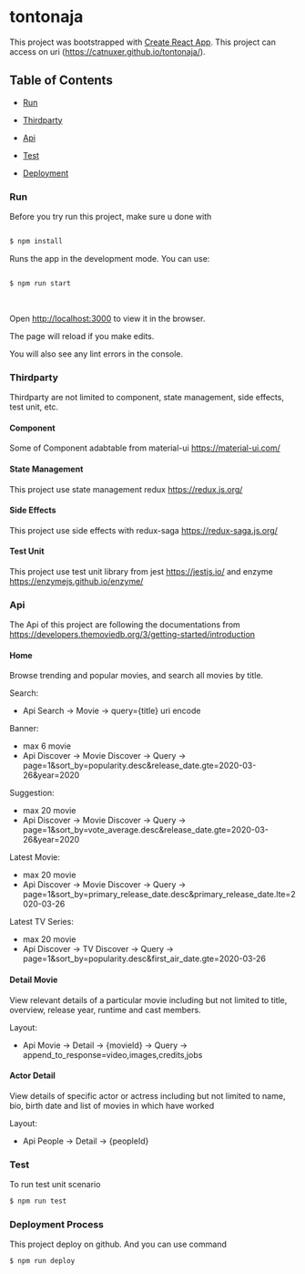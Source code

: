 # tontonaja

This project was bootstrapped with [Create React App](https://github.com/facebook/create-react-app).
This project can access on uri (https://catnuxer.github.io/tontonaja/).

## Table of Contents

- [Run](#run)

- [Thirdparty](#thirdparty)

- [Api](#api)

- [Test](#test)

- [Deployment](#deployment)

### Run

Before you try run this project, make sure u done with

```bash

$ npm install

```

Runs the app in the development mode. You can use:

```bash

$ npm run start

```

<br  />

Open [http://localhost:3000](http://localhost:3000) to view it in the browser.

The page will reload if you make edits.<br  />

You will also see any lint errors in the console.

### Thirdparty

Thirdparty are not limited to component, state management, side effects, test unit, etc.

#### Component

Some of Component adabtable from material-ui https://material-ui.com/

#### State Management

This project use state management redux https://redux.js.org/

#### Side Effects

This project use side effects with redux-saga https://redux-saga.js.org/

#### Test Unit

This project use test unit library from jest https://jestjs.io/ and enzyme https://enzymejs.github.io/enzyme/

### Api

The Api of this project are following the documentations from https://developers.themoviedb.org/3/getting-started/introduction

#### Home

Browse trending and popular movies, and search all movies by title.

Search:

- Api Search -> Movie -> query={title} uri encode

Banner:

- max 6 movie
- Api Discover -> Movie Discover -> Query -> page=1&sort_by=popularity.desc&release_date.gte=2020-03-26&year=2020

Suggestion:

- max 20 movie
- Api Discover -> Movie Discover -> Query -> page=1&sort_by=vote_average.desc&release_date.gte=2020-03-26&year=2020

Latest Movie:

- max 20 movie
- Api Discover -> Movie Discover -> Query -> page=1&sort_by=primary_release_date.desc&primary_release_date.lte=2020-03-26

Latest TV Series:

- max 20 movie
- Api Discover -> TV Discover -> Query -> page=1&sort_by=popularity.desc&first_air_date.gte=2020-03-26

#### Detail Movie

View relevant details of a particular movie including but not limited to title, overview, release year, runtime and cast members.

Layout:

- Api Movie -> Detail -> {movieId} -> Query -> append_to_response=video,images,credits,jobs

#### Actor Detail

View details of specific actor or actress including but not limited to name, bio, birth date and list of movies in which have worked

Layout:

- Api People -> Detail -> {peopleId}

### Test

To run test unit scenario

```bash
$ npm run test
```

### Deployment Process

This project deploy on github. And you can use command

```bash
$ npm run deploy
```
